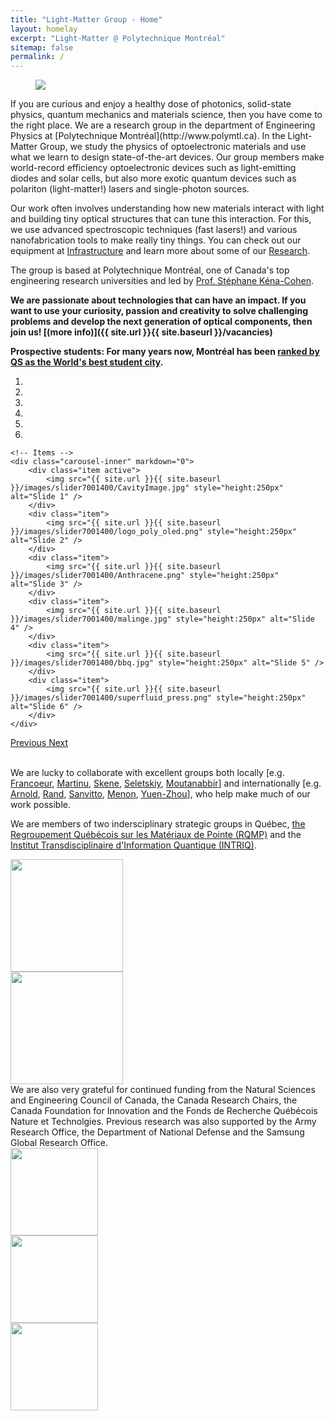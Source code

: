 ```yaml
---
title: "Light-Matter Group - Home"
layout: homelay
excerpt: "Light-Matter @ Polytechnique Montréal"
sitemap: false
permalink: /
---
```

<figure>
<img src="{{ site.url }}{{ site.baseurl }}/images/banner.jpg" class="center">
</figure>
If you are curious and enjoy a healthy dose of photonics, solid-state physics, quantum mechanics and materials science, then you have come to the right place. We are a research group in the department of Engineering Physics at [Polytechnique Montréal](http://www.polymtl.ca). In the Light-Matter Group, we study the physics of optoelectronic materials and use what we learn to design state-of-the-art devices. Our group members make world-record efficiency optoelectronic devices such as light-emitting diodes and solar cells, but also more exotic quantum devices such as polariton (light-matter!) lasers and single-photon sources.

Our work often involves understanding how new materials interact with light and building tiny optical structures that can tune this interaction. For this, we use advanced spectroscopic techniques (fast lasers!) and various nanofabrication tools to make really tiny things. You can check out our equipment at [Infrastructure](infrastructure) and learn more about some of our [Research](research).

The group is based at Polytechnique Montréal, one of Canada's top engineering research universities and led by [Prof. Stéphane Kéna-Cohen](https://www.polymtl.ca/phys/en/stephane-kena-cohen).

 **We are passionate about technologies that can have an impact. If you want to use your curiosity, passion and creativity to solve challenging problems and develop the next generation of optical components, then join us! [(more info)]({{ site.url }}{{ site.baseurl }}/vacancies)**

 **Prospective students: For many years now, Montréal has been [ranked by QS as the World's best student city](https://www.topuniversities.com/student-info/university-news/montreal-named-worlds-best-student-city).**

<div markdown="0" id="carousel" class="carousel slide" data-ride="carousel" data-interval="4000" data-pause="hover" >
    <!-- Menu -->
    <ol class="carousel-indicators">
        <li data-target="#carousel" data-slide-to="0" class="active"></li>
        <li data-target="#carousel" data-slide-to="1"></li>
        <li data-target="#carousel" data-slide-to="2"></li>
        <li data-target="#carousel" data-slide-to="3"></li>
        <li data-target="#carousel" data-slide-to="4"></li>
        <li data-target="#carousel" data-slide-to="5"></li>
    </ol>

    <!-- Items -->
    <div class="carousel-inner" markdown="0">
        <div class="item active">        
            <img src="{{ site.url }}{{ site.baseurl }}/images/slider7001400/CavityImage.jpg" style="height:250px" alt="Slide 1" />
        </div>
        <div class="item">
            <img src="{{ site.url }}{{ site.baseurl }}/images/slider7001400/logo_poly_oled.png" style="height:250px" alt="Slide 2" />
        </div>
        <div class="item">
            <img src="{{ site.url }}{{ site.baseurl }}/images/slider7001400/Anthracene.png" style="height:250px" alt="Slide 3" />
        </div>
        <div class="item">
            <img src="{{ site.url }}{{ site.baseurl }}/images/slider7001400/malinge.jpg" style="height:250px" alt="Slide 4" />
        </div>
        <div class="item">
            <img src="{{ site.url }}{{ site.baseurl }}/images/slider7001400/bbq.jpg" style="height:250px" alt="Slide 5" />
        </div>
        <div class="item">
            <img src="{{ site.url }}{{ site.baseurl }}/images/slider7001400/superfluid_press.png" style="height:250px" alt="Slide 6" />
        </div>
    </div>
  <a class="left carousel-control" href="#carousel" role="button" data-slide="prev">
    <span class="glyphicon glyphicon-chevron-left" aria-hidden="true"></span>
    <span class="sr-only">Previous</span>
  </a>
  <a class="right carousel-control" href="#carousel" role="button" data-slide="next">
    <span class="glyphicon glyphicon-chevron-right" aria-hidden="true"></span>
    <span class="sr-only">Next</span>
  </a>
</div>
<br />

We are lucky to collaborate with excellent groups both locally [e.g. [Francoeur](https://www.polymtl.ca/expertises/en/francoeur-sebastien), [Martinu](https://www.polymtl.ca/larfis/), [Skene](http://www.mapageweb.umontreal.ca/skenew/), [Seletskiy](https://femtoq.science), [Moutanabbir](https://www.polymtl.ca/nhl/en)] and internationally [e.g. [Arnold](https://arnold.engr.wisc.edu/about.html), [Rand](http://faculty.ee.princeton.edu/brand/), [Sanvitto](https://polaritonics.nanotec.cnr.it), [Menon](http://lanmp.org), [Yuen-Zhou](http://yuenzhougroup.ucsd.edu)], who help make much of our work possible.

We are members of two indersciplinary strategic groups in Québec, [the Regroupement Québécois sur les Matériaux de Pointe (RQMP)](https://www.rqmp.ca) and the [Institut Transdisciplinaire d'Information Quantique (INTRIQ)](https://www.intriq.org).
<div class="row">
   <div class="col-sm-6">
   <img src="{{ site.url }}{{ site.baseurl }}/images/logopic/rqmp.png" style="width: 180px">
   </div>
   <div class="col-sm-6">
   <img src="{{ site.url }}{{ site.baseurl }}/images/logopic/intriq.png" style="width: 180px">
   </div>
</div>
We are also very grateful for continued funding from the Natural Sciences and Engineering Council of Canada, the Canada Research Chairs, the Canada Foundation for Innovation and the Fonds de Recherche Québécois Nature et Technolgies. Previous research was also supported by the Army Research Office, the Department of National Defense and the Samsung Global Research Office.
<div class="row">
  <div class="col-sm-4">
  <img src="{{ site.url }}{{ site.baseurl }}/images/logopic/CFI-Logo.png" style="width: 140px">
  </div>
  <div class="col-sm-4">
  <img src="{{ site.url }}{{ site.baseurl }}/images/logopic/logoCrC.png" style="width: 140px">
  </div>
  <div class="col-sm-4">
  <img src="{{ site.url }}{{ site.baseurl }}/images/logopic/FRQNT_RGB(multimedia-transparent).png" style="width: 140px">
  </div>
</div>
